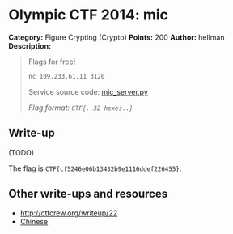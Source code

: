 # Olympic CTF 2014: mic

**Category:** Figure Crypting (Crypto)
**Points:** 200
**Author:** hellman
**Description:**

> Flags for free!
>
> ```bash
> nc 109.233.61.11 3120
> ```
>
> Service source code: [mic_server.py](mic_server.py)
>
> _Flag format: `CTF{..32 hexes..}`_

## Write-up

(TODO)

The flag is `CTF{cf5246e06b13432b9e1116ddef226455}`.

## Other write-ups and resources

* <http://ctfcrew.org/writeup/22>
* [Chinese](http://217.logdown.com/posts/178397-olympic-ctf-2014-figure-crypting-200-mic-writeup)
